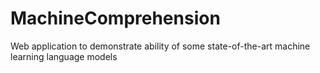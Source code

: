 # MachineComprehension
Web application to demonstrate ability of some state-of-the-art machine learning language models
